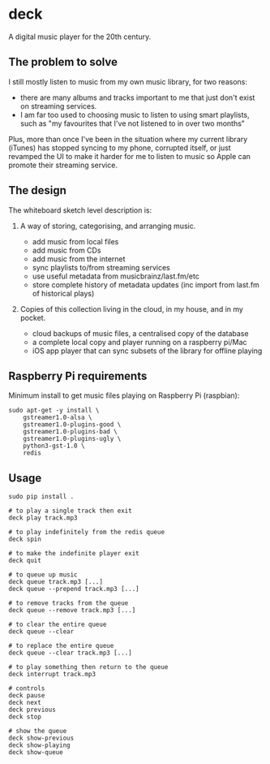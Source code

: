 deck
====

A digital music player for the 20th century.


## The problem to solve

I still mostly listen to music from my own music library, for two reasons:

*   there are many albums and tracks important to me that just don't exist on
    streaming services.
*   I am far too used to choosing music to listen to using smart playlists,
    such as "my favourites that I've not listened to in over two months"

Plus, more than once I've been in the situation where my current library
(iTunes) has stopped syncing to my phone, corrupted itself, or just revamped
the UI to make it harder for me to listen to music so Apple can promote their
streaming service.


## The design

The whiteboard sketch level description is:

1.  A way of storing, categorising, and arranging music.

    * add music from local files
    * add music from CDs
    * add music from the internet
    * sync playlists to/from streaming services
    * use useful metadata from musicbrainz/last.fm/etc
    * store complete history of metadata updates (inc import from last.fm of
      historical plays)

2.  Copies of this collection living in the cloud, in my house, and in my
    pocket.

    * cloud backups of music files, a centralised copy of the database
    * a complete local copy and player running on a raspberry pi/Mac
    * iOS app player that can sync subsets of the library for offline playing


## Raspberry Pi requirements

Minimum install to get music files playing on Raspberry Pi (raspbian):

    sudo apt-get -y install \
        gstreamer1.0-alsa \
        gstreamer1.0-plugins-good \
        gstreamer1.0-plugins-bad \
        gstreamer1.0-plugins-ugly \
        python3-gst-1.0 \
        redis


## Usage

    sudo pip install .

    # to play a single track then exit
    deck play track.mp3

    # to play indefinitely from the redis queue
    deck spin

    # to make the indefinite player exit
    deck quit

    # to queue up music
    deck queue track.mp3 [...]
    deck queue --prepend track.mp3 [...]

    # to remove tracks from the queue
    deck queue --remove track.mp3 [...]

    # to clear the entire queue
    deck queue --clear

    # to replace the entire queue
    deck queue --clear track.mp3 [...]

    # to play something then return to the queue
    deck interrupt track.mp3

    # controls
    deck pause
    deck next
    deck previous
    deck stop

    # show the queue
    deck show-previous
    deck show-playing
    deck show-queue

